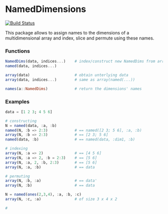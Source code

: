 # NamedDimensions

[![Build Status](https://travis-ci.org/rened/NamedDimensions.jl.svg?branch=master)](https://travis-ci.org/rened/NamedDimensions.jl)

This package allows to assign names to the dimensions of a multidimensional array and index, slice and permute using these names.

### Functions

```jl
NamedDims(data, indices...)    # index/construct new NamedDims from array or NamedDims
named(data, indices...)

array(data)                    # obtain unterlying data
array(data, indices...)        # same as array(named(...))

names(a::NamedDims)            # return the dimensions' names
```



### Examples

```jl
data = [1 2 3; 4 5 6]

# constructing
N = named(data, :a, :b)
named(N, :b => 2:3)            # == named([2 3; 5 6], :a, :b)
array(N, :b => 2:3)            # == [2 3; 5 6]
named(data, :b)                # == named(data, :dim1, :b)

# indexing
array(N, :a => 2)              # == [4 5 6]
array(N, :a => 2, :b = 2:3)    # == [5 6]
array(N, :a, 2, :b, 2:3)       # == [5 6]
array(N, :a, :b)               # == data

# permuting
array(N, :b, :a)               # == data'
array(N, :b)                   # == data

N = named(ones(2,3,4), :a, :b, :c)
array(N, :c, :a)               # of size 3 x 4 x 2

# 
```
